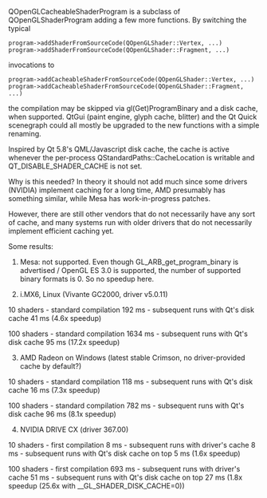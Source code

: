 QOpenGLCacheableShaderProgram is a subclass of QOpenGLShaderProgram adding a few
more functions. By switching the typical

    program->addShaderFromSourceCode(QOpenGLShader::Vertex, ...)
    program->addShaderFromSourceCode(QOpenGLShader::Fragment, ...)

invocations to

    program->addCacheableShaderFromSourceCode(QOpenGLShader::Vertex, ...)
    program->addCacheableShaderFromSourceCode(QOpenGLShader::Fragment, ...)

the compilation may be skipped via gl(Get)ProgramBinary and a disk
cache, when supported. QtGui (paint engine, glyph cache, blitter) and
the Qt Quick scenegraph could all mostly be upgraded to the new
functions with a simple renaming.

Inspired by Qt 5.8's QML/Javascript disk cache, the cache is active whenever the
per-process QStandardPaths::CacheLocation is writable and
QT_DISABLE_SHADER_CACHE is not set.

Why is this needed? In theory it should not add much since some drivers (NVIDIA)
implement caching for a long time, AMD presumably has something similar, while
Mesa has work-in-progress patches.

However, there are still other vendors that do not necessarily have any sort of
cache, and many systems run with older drivers that do not necessarily implement
efficient caching yet.

Some results:

1. Mesa: not supported. Even though GL_ARB_get_program_binary is advertised /
OpenGL ES 3.0 is supported, the number of supported binary formats is 0. So no
speedup here.

2. i.MX6, Linux (Vivante GC2000, driver v5.0.11)

10 shaders - standard compilation 192 ms - subsequent runs with Qt's disk cache 41 ms (4.6x speedup)

100 shaders - standard compilation 1634 ms - subsequent runs with Qt's disk cache 95 ms (17.2x speedup)

3. AMD Radeon on Windows (latest stable Crimson, no driver-provided cache by default?)

10 shaders - standard compilation 118 ms - subsequent runs with Qt's disk cache 16 ms (7.3x speedup)

100 shaders - standard compilation 782 ms - subsequent runs with Qt's disk cache 96 ms (8.1x speedup)

4. NVIDIA DRIVE CX (driver 367.00)

10 shaders - first compilation 8 ms - subsequent runs with driver's cache 8 ms - subsequent runs with Qt's disk cache on top 5 ms (1.6x speedup)

100 shaders - first compilation 693 ms - subsequent runs with driver's cache 51 ms - subsequent runs with Qt's disk cache on top 27 ms (1.8x speedup (25.6x with __GL_SHADER_DISK_CACHE=0))
